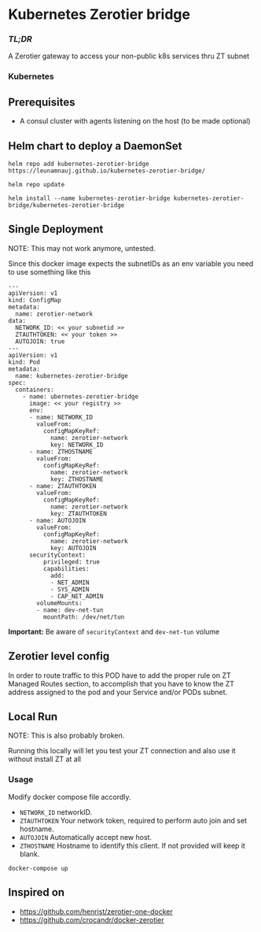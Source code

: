 # Kubernetes Zerotier bridge 

### *TL;DR*
A Zerotier gateway to access your non-public k8s services thru ZT subnet 


### Kubernetes

## Prerequisites

* A consul cluster with agents listening on the host (to be made optional)

## Helm chart to deploy a DaemonSet
`helm repo add kubernetes-zerotier-bridge https://leunamnauj.github.io/kubernetes-zerotier-bridge/`

`helm repo update`

`helm install --name kubernetes-zerotier-bridge kubernetes-zerotier-bridge/kubernetes-zerotier-bridge`

## Single Deployment

NOTE: This may not work anymore, untested.

Since this docker image expects the subnetIDs as an env variable you need to use something like this
```
---
apiVersion: v1
kind: ConfigMap
metadata:
  name: zerotier-network
data:
  NETWORK_ID: << your subnetid >>
  ZTAUTHTOKEN: << your token >>
  AUTOJOIN: true
---
apiVersion: v1
kind: Pod
metadata:
  name: kubernetes-zerotier-bridge
spec:
  containers:
    - name: ubernetes-zerotier-bridge
      image: << your registry >>
      env:
      - name: NETWORK_ID
        valueFrom:
          configMapKeyRef:
            name: zerotier-network
            key: NETWORK_ID
      - name: ZTHOSTNAME
        valueFrom:
          configMapKeyRef:
            name: zerotier-network
            key: ZTHOSTNAME 
      - name: ZTAUTHTOKEN
        valueFrom:
          configMapKeyRef:
            name: zerotier-network
            key: ZTAUTHTOKEN 
      - name: AUTOJOIN
        valueFrom:
          configMapKeyRef:
            name: zerotier-network
            key: AUTOJOIN 
      securityContext:
          privileged: true
          capabilities:
            add:
            - NET_ADMIN
            - SYS_ADMIN
            - CAP_NET_ADMIN
        volumeMounts:
        - name: dev-net-tun
          mountPath: /dev/net/tun

```
**Important:** Be aware of `securityContext` and `dev-net-tun` volume

## Zerotier level config
In order to route traffic to this POD have to add the proper rule on ZT Managed Routes section, to accomplish that you have to know the ZT address assigned to the pod and your Service and/or PODs subnet.





## Local Run

NOTE: This is also probably broken.

Running this locally will let you test your ZT connection and also use it without install ZT at all

### Usage

Modify docker compose file accordly.

  - `NETWORK_ID` networkID.
  - `ZTAUTHTOKEN` Your network token, required to perform auto join and set hostname.
  - `AUTOJOIN` Automatically accept new host.
  - `ZTHOSTNAME` Hostname to identify this client. If not provided will keep it blank.
```
docker-compose up
```




## Inspired on

* https://github.com/henrist/zerotier-one-docker
* https://github.com/crocandr/docker-zerotier